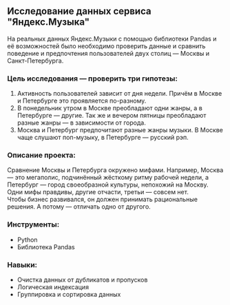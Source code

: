 ## Исследование данных сервиса "Яндекс.Музыка"
На реальных данных Яндекс.Музыки c помощью библиотеки Pandas и её возможностей было необходимо проверить данные и сравнить поведение и предпочтения пользователей двух столиц — Москвы и Санкт-Петербурга.

### Цель исследования — проверить три гипотезы:
1. Активность пользователей зависит от дня недели. Причём в Москве и Петербурге это проявляется по-разному.
2. В понедельник утром в Москве преобладают одни жанры, а в Петербурге — другие. Так же и вечером пятницы преобладают разные жанры — в зависимости от города.
3. Москва и Петербург предпочитают разные жанры музыки. В Москве чаще слушают поп-музыку, в Петербурге — русский рэп.

### Описание проекта:
Сравнение Москвы и Петербурга окружено мифами. Например, Москва — это мегаполис, подчинённый жёсткому ритму рабочей недели, а Петербург — город своеобразной культуры, непохожий на Москву. Одни мифы правдивы, другие отчасти, третьи — совсем нет.\
Чтобы бизнес развивался, он должен принимать рациональные решения. А потому — отличать одно от другого.

### Инструменты: 
* Python
* Библиотека Pandas

### Навыки: 
* Очистка данных от дубликатов и пропусков
* Логическая индексация
* Группировка и сортировка данных
